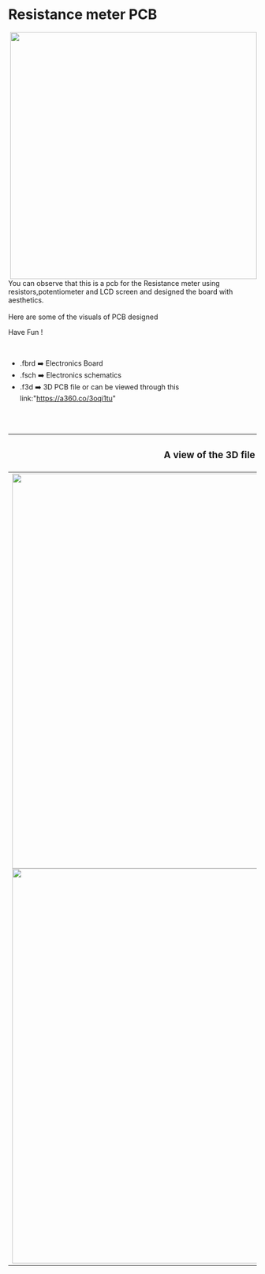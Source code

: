 


<h1>Resistance meter PCB</h1>

<div>
   <img width=500 align=right src="https://github.com/yatharthagr7/Dive-into-Electronics/blob/main/PCB%20Designs/19-Resistance%20meter/resistance_meter%20PCB%20v2.png"/>
   <p>You can observe that this is a pcb for the Resistance meter using resistors,potentiometer and LCD screen and designed the board with aesthetics.<br><br>Here are some of the visuals of PCB designed<br>
        
   Have Fun !
  </p>
<br>

   - .fbrd ➡️ Electronics Board
   - .fsch ➡️ Electronics schematics
   - .f3d  ➡️ 3D PCB file or can be viewed through this link:"https://a360.co/3oqi1tu"
   
<br> <br>  
<div align=center>
   
| <h3>A view of the 3D file</h2> | <h3>Schematic Diagram for PCB</h3> |      
| --- | --- |
| <img width=800 align=center src="https://github.com/yatharthagr7/Dive-into-Electronics/blob/main/PCB%20Designs/19-Resistance%20meter/img1.png"/><br><img width=800 align=center src="https://github.com/yatharthagr7/Dive-into-Electronics/blob/main/PCB%20Designs/19-Resistance%20meter/img2.png"/> |    <img width="650" src="https://github.com/yatharthagr7/Dive-into-Electronics/blob/main/PCB%20Designs/19-Resistance%20meter/schematics.png"> | 
 
</div>

 



